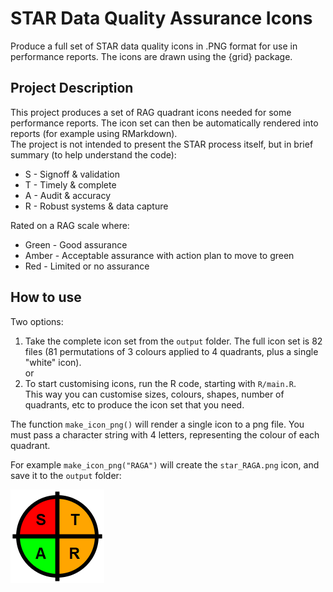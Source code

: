 # STAR Data Quality Assurance Icons
Produce a full set of STAR data quality icons in .PNG format for use in performance reports.  The icons are drawn using the {grid} package.

## Project Description
This project produces a set of RAG quadrant icons needed for some performance reports.  The icon set can then be automatically rendered into reports (for example using RMarkdown).  
The project is not intended to present the STAR process itself, but in brief summary (to help understand the code):  
* S - Signoff & validation
* T - Timely & complete
* A - Audit & accuracy
* R - Robust systems & data capture

Rated on a RAG scale where:
* Green - Good assurance
* Amber - Acceptable assurance with action plan to move to green
* Red - Limited or no assurance

## How to use
Two options:
1. Take the complete icon set from the `output` folder.  The full icon set is 82 files (81 permutations of 3 colours applied to 4 quadrants, plus a single "white" icon).  
or
2. To start customising icons, run the R code, starting with `R/main.R`.  
This way you can customise sizes, colours, shapes, number of quadrants, etc to produce the icon set that you need.  

The function `make_icon_png()` will render a single icon to a png file.  You must pass a character string with 4 letters, representing the colour of each quadrant.  

For example `make_icon_png("RAGA")` will create the `star_RAGA.png` icon, and save it to the `output` folder:  

![RAGA](output/star_RAGA.png)



